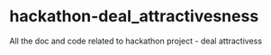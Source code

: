 # hackathon-deal_attractivesness
All the doc and code related to hackathon project - deal attractivess

